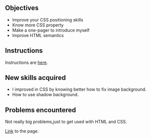 
## Objectives
- Improve your CSS positioning skills
- Know more CSS property
- Make a one-pager to introduce myself
- Improve HTML semantics

## Instructions

Instructions are [here](https://github.com/becodeorg/lovelace-2/blob/master/Parcours/01-La-prairie/html-css/6-exercice-vcard-html.md).

## New skills acquired

* I improved in CSS by knowing better how to fix image background.
* How to use shadow background.

## Problems encountered

Not really big problems,just to get used with HTML and CSS.


[Link](https://marianeniwe.github.io/BeCode-Projects/6-Exo-vcard-html/) to the page.